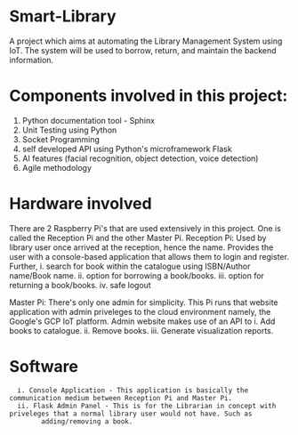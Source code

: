 # Smart-Library
A project which aims at automating the Library Management System using IoT. The system will be used to borrow, return, and maintain the backend information. 

# Components involved in this project:
1. Python documentation tool - Sphinx
2. Unit Testing using Python
3. Socket Programming
4. self developed API using Python's microframework Flask
5. AI features (facial recognition, object detection, voice detection)
6. Agile methodology

# Hardware involved
There are 2 Raspberry Pi's that are used extensively in this project. One is called the Reception Pi and the other Master Pi.
Reception Pi: Used by library user once arrived at the reception, hence the name. Provides the user with a console-based application that allows them to login and register. Further,
      i. search for book within the catalogue using ISBN/Author name/Book name.
      ii. option for borrowing a book/books.
      iii. option for returning a book/books.
      iv. safe logout

Master Pi: There's only one admin for simplicity. This Pi runs that website application with admin priveleges to the cloud environment namely, the Google's GCP IoT platform.
    Admin website makes use of an API to
      i. Add books to catalogue.
      ii. Remove books.
      iii. Generate visualization reports.

# Software
      i. Console Application - This application is basically the communication medium between Reception Pi and Master Pi.
      ii. Flask Admin Panel - This is for the Librarian in concept with priveleges that a normal library user would not have. Such as
            adding/removing a book.
     
